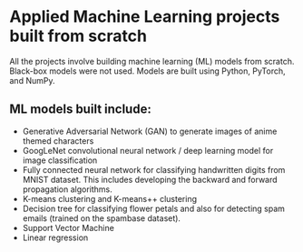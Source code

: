 # Applied Machine Learning projects built from scratch

All the projects involve building machine learning (ML) models from scratch. Black-box models were not used. Models are built using Python, PyTorch, and NumPy.

## ML models built include:
- Generative Adversarial Network (GAN) to generate images of anime themed characters
- GoogLeNet convolutional neural network / deep learning model for image classification
- Fully connected neural network for classifying handwritten digits from MNIST dataset. This includes developing the backward and forward propagation algorithms.
- K-means clustering and K-means++ clustering
- Decision tree for classifying flower petals and also for detecting spam emails (trained on the spambase dataset).
- Support Vector Machine
- Linear regression
